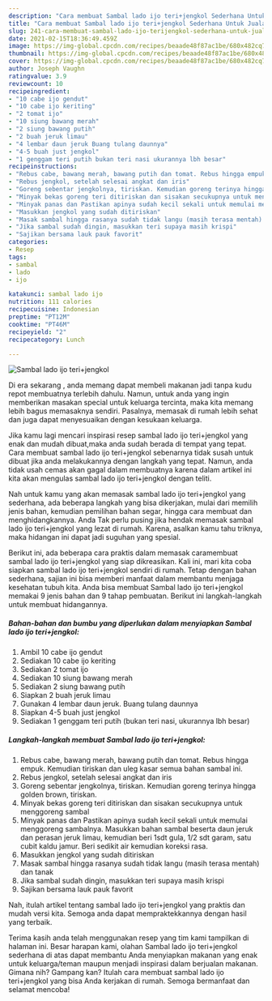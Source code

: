 ```yaml
---
description: "Cara membuat Sambal lado ijo teri+jengkol Sederhana Untuk Jualan"
title: "Cara membuat Sambal lado ijo teri+jengkol Sederhana Untuk Jualan"
slug: 241-cara-membuat-sambal-lado-ijo-terijengkol-sederhana-untuk-jualan
date: 2021-02-15T18:36:49.459Z
image: https://img-global.cpcdn.com/recipes/beaade48f87ac1be/680x482cq70/sambal-lado-ijo-terijengkol-foto-resep-utama.jpg
thumbnail: https://img-global.cpcdn.com/recipes/beaade48f87ac1be/680x482cq70/sambal-lado-ijo-terijengkol-foto-resep-utama.jpg
cover: https://img-global.cpcdn.com/recipes/beaade48f87ac1be/680x482cq70/sambal-lado-ijo-terijengkol-foto-resep-utama.jpg
author: Joseph Vaughn
ratingvalue: 3.9
reviewcount: 10
recipeingredient:
- "10 cabe ijo gendut"
- "10 cabe ijo keriting"
- "2 tomat ijo"
- "10 siung bawang merah"
- "2 siung bawang putih"
- "2 buah jeruk limau"
- "4 lembar daun jeruk Buang tulang daunnya"
- "4-5 buah just jengkol"
- "1 genggam teri putih bukan teri nasi ukurannya lbh besar"
recipeinstructions:
- "Rebus cabe, bawang merah, bawang putih dan tomat. Rebus hingga empuk. Kemudian tiriskan dan uleg kasar semua bahan sambal ini."
- "Rebus jengkol, setelah selesai angkat dan iris"
- "Goreng sebentar jengkolnya, tiriskan. Kemudian goreng terinya hingga golden brown, tiriskan."
- "Minyak bekas goreng teri ditiriskan dan sisakan secukupnya untuk menggoreng sambal"
- "Minyak panas dan Pastikan apinya sudah kecil sekali untuk memulai menggoreng sambalnya. Masukkan bahan sambal beserta daun jeruk dan perasan jeruk limau, kemudian beri 1sdt gula, 1/2 sdt garam, satu cubit kaldu jamur. Beri sedikit air kemudian koreksi rasa."
- "Masukkan jengkol yang sudah ditiriskan"
- "Masak sambal hingga rasanya sudah tidak langu (masih terasa mentah) dan tanak"
- "Jika sambal sudah dingin, masukkan teri supaya masih krispi"
- "Sajikan bersama lauk pauk favorit"
categories:
- Resep
tags:
- sambal
- lado
- ijo

katakunci: sambal lado ijo 
nutrition: 111 calories
recipecuisine: Indonesian
preptime: "PT12M"
cooktime: "PT46M"
recipeyield: "2"
recipecategory: Lunch

---
```



![Sambal lado ijo teri+jengkol](https://img-global.cpcdn.com/recipes/beaade48f87ac1be/680x482cq70/sambal-lado-ijo-terijengkol-foto-resep-utama.jpg)

Di era  sekarang , anda memang dapat membeli makanan jadi tanpa kudu repot membuatnya terlebih dahulu. Namun, untuk anda yang ingin memberikan masakan special untuk keluarga tercinta, maka kita memang lebih bagus memasaknya sendiri. Pasalnya, memasak di rumah lebih sehat dan juga dapat menyesuaikan dengan kesukaan keluarga.

Jika kamu lagi mencari inspirasi resep sambal lado ijo teri+jengkol yang enak dan mudah dibuat,maka anda sudah berada di tempat yang tepat. Cara membuat sambal lado ijo teri+jengkol  sebenarnya tidak susah untuk dibuat jika anda melakukannya dengan langkah yang tepat. Namun, anda tidak usah cemas akan gagal dalam membuatnya 
karena dalam artikel ini kita akan mengulas sambal lado ijo teri+jengkol dengan teliti.  



Nah untuk kamu yang akan memasak sambal lado ijo teri+jengkol yang sederhana, ada beberapa langkah yang bisa dikerjakan, mulai dari memilih jenis bahan, kemudian pemilihan bahan segar, hingga cara membuat dan menghidangkannya. Anda Tak perlu pusing jika hendak memasak sambal lado ijo teri+jengkol yang lezat di rumah. Karena, asalkan kamu  tahu triknya, maka hidangan ini dapat jadi suguhan yang spesial.

Berikut ini, ada beberapa cara praktis  dalam memasak caramembuat sambal lado ijo teri+jengkol yang siap dikreasikan. Kali ini, mari kita coba siapkan sambal lado ijo teri+jengkol sendiri di rumah. Tetap dengan bahan sederhana, sajian ini bisa memberi manfaat dalam membantu menjaga kesehatan tubuh kita. Anda bisa membuat Sambal lado ijo teri+jengkol memakai 9 jenis bahan dan 9 tahap pembuatan. Berikut ini langkah-langkah untuk membuat hidangannya.

<!--inarticleads1-->

##### Bahan-bahan dan bumbu yang diperlukan dalam menyiapkan Sambal lado ijo teri+jengkol:

1. Ambil 10 cabe ijo gendut
1. Sediakan 10 cabe ijo keriting
1. Sediakan 2 tomat ijo
1. Sediakan 10 siung bawang merah
1. Sediakan 2 siung bawang putih
1. Siapkan 2 buah jeruk limau
1. Gunakan 4 lembar daun jeruk. Buang tulang daunnya
1. Siapkan 4-5 buah just jengkol
1. Sediakan 1 genggam teri putih (bukan teri nasi, ukurannya lbh besar)




<!--inarticleads2-->

##### Langkah-langkah membuat Sambal lado ijo teri+jengkol:

1. Rebus cabe, bawang merah, bawang putih dan tomat. Rebus hingga empuk. Kemudian tiriskan dan uleg kasar semua bahan sambal ini.
1. Rebus jengkol, setelah selesai angkat dan iris
1. Goreng sebentar jengkolnya, tiriskan. Kemudian goreng terinya hingga golden brown, tiriskan.
1. Minyak bekas goreng teri ditiriskan dan sisakan secukupnya untuk menggoreng sambal
1. Minyak panas dan Pastikan apinya sudah kecil sekali untuk memulai menggoreng sambalnya. Masukkan bahan sambal beserta daun jeruk dan perasan jeruk limau, kemudian beri 1sdt gula, 1/2 sdt garam, satu cubit kaldu jamur. Beri sedikit air kemudian koreksi rasa.
1. Masukkan jengkol yang sudah ditiriskan
1. Masak sambal hingga rasanya sudah tidak langu (masih terasa mentah) dan tanak
1. Jika sambal sudah dingin, masukkan teri supaya masih krispi
1. Sajikan bersama lauk pauk favorit




Nah, itulah artikel tentang  sambal lado ijo teri+jengkol  yang praktis dan mudah versi kita. Semoga anda dapat mempraktekkannya dengan hasil yang terbaik. 

Terima kasih anda telah menggunakan resep yang tim kami tampilkan di halaman ini. Besar harapan kami, olahan  Sambal lado ijo teri+jengkol sederhana di atas dapat membantu Anda menyiapkan makanan yang enak untuk keluarga/teman maupun menjadi inspirasi dalam berjualan makanan. Gimana nih? Gampang kan? Itulah cara membuat sambal lado ijo teri+jengkol yang bisa Anda kerjakan di rumah. Semoga bermanfaat dan selamat mencoba!

